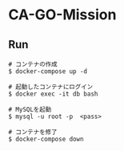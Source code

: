 # CA-GO-Mission

## Run
```
# コンテナの作成
$ docker-compose up -d

# 起動したコンテナにログイン
$ docker exec -it db bash 

# MySQLを起動
$ mysql -u root -p  <pass>

# コンテナを修了
$ docker-compose down
```